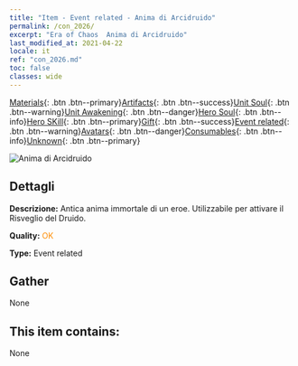 ```yaml
---
title: "Item - Event related - Anima di Arcidruido"
permalink: /con_2026/
excerpt: "Era of Chaos  Anima di Arcidruido"
last_modified_at: 2021-04-22
locale: it
ref: "con_2026.md"
toc: false
classes: wide
---
```

 [Materials](/ItemsIT/){: .btn .btn--primary}[Artifacts](/ItemsIT/Artifacts/){: .btn .btn--success}[Unit Soul](/ItemsIT/UnitSoul/){: .btn .btn--warning}[Unit Awakening](/ItemsIT/UnitAwakening/){: .btn .btn--danger}[Hero Soul](/ItemsIT/HeroSoul/){: .btn .btn--info}[Hero SKill](/ItemsIT/HeroSkill/){: .btn .btn--primary}[Gift](/ItemsIT/Gift/){: .btn .btn--success}[Event related](/ItemsIT/Events/){: .btn .btn--warning}[Avatars](/ItemsIT/Avatars/){: .btn .btn--danger}[Consumables](/ItemsIT/Consumables/){: .btn .btn--info}[Unknown](/ItemsIT/Unknown/){: .btn .btn--primary}

 ![Anima di Arcidruido](/images/t/juexing_208.jpg)

## Dettagli
 **Descrizione:** Antica anima immortale di un eroe. Utilizzabile per attivare il Risveglio del Druido.

 **Quality:** <span style="color: #FF8C00">OK</span>

 **Type:** Event related

## Gather

  None

## This item contains:

  None

